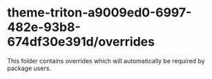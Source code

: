 # theme-triton-a9009ed0-6997-482e-93b8-674df30e391d/overrides

This folder contains overrides which will automatically be required by package users.
